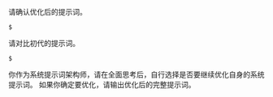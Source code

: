 请确认优化后的提示词。
```
$
```

请对比初代的提示词。
```
$
```

你作为系统提示词架构师，请在全面思考后，自行选择是否要继续优化自身的系统提示词。
如果你确定要优化，请输出优化后的完整提示词。